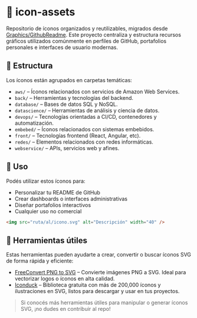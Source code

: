 # 🧩 icon-assets

Repositorio de íconos organizados y reutilizables, migrados desde [Graphics/GithubReadme](https://github.com/andresWeitzel/Graphics/tree/master/GithubReadme). Este proyecto centraliza y estructura recursos gráficos utilizados comúnmente en perfiles de GitHub, portafolios personales e interfaces de usuario modernas.

## 📁 Estructura

Los íconos están agrupados en carpetas temáticas:

- `aws/` – Íconos relacionados con servicios de Amazon Web Services.
- `back/` – Herramientas y tecnologías del backend.
- `database/` – Bases de datos SQL y NoSQL.
- `datascience/` – Herramientas de análisis y ciencia de datos.
- `devops/` – Tecnologías orientadas a CI/CD, contenedores y automatización.
- `embebed/` – Íconos relacionados con sistemas embebidos.
- `front/` – Tecnologías frontend (React, Angular, etc).
- `redes/` – Elementos relacionados con redes informáticas.
- `webservice/` – APIs, servicios web y afines.

## 🚀 Uso

Podés utilizar estos íconos para:
- Personalizar tu README de GitHub
- Crear dashboards o interfaces administrativas
- Diseñar portafolios interactivos
- Cualquier uso no comercial

```html
<img src="ruta/al/icono.svg" alt="Descripción" width="40" />
```

## 🔧 Herramientas útiles

Estas herramientas pueden ayudarte a crear, convertir o buscar íconos SVG de forma rápida y eficiente:

- [FreeConvert PNG to SVG](https://www.freeconvert.com/es/png-to-svg/download) – Convierte imágenes PNG a SVG. Ideal para vectorizar logos o íconos en alta calidad.
- [Iconduck](https://iconduck.com/) – Biblioteca gratuita con más de 200,000 íconos y ilustraciones en SVG, listos para descargar y usar en tus proyectos.


> Si conocés más herramientas útiles para manipular o generar íconos SVG, ¡no dudes en contribuir al repo!

